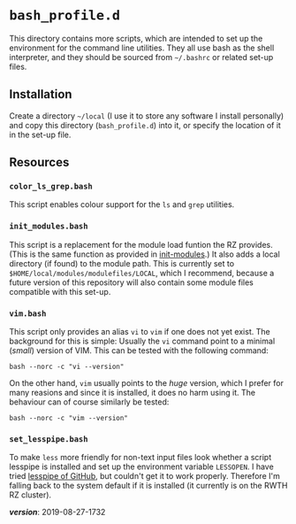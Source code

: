 # `bash_profile.d`

This directory contains more scripts, which are intended to 
set up the environment for the command line utilities.
They all use bash as the  shell interpreter,
and they should be sourced from `~/.bashrc` or related set-up files.

## Installation

Create a directory `~/local` (I use it to store any software I install personally)
and copy this directory (`bash_profile.d`) into it, or specify the location of it 
in the set-up file.

## Resources

### `color_ls_grep.bash`

This script enables colour support for the `ls` and `grep` utilities.

### `init_modules.bash`

This script is a replacement for the module load funtion the RZ provides.
(This is the same function as provided in [init-modules](../../init-modules).)
It also adds a local directory (if found) to the module path.
This is currently set to `$HOME/local/modules/modulefiles/LOCAL`,
which I recommend, because a future version of this repository will
also contain some module files compatible with this set-up.

### `vim.bash`

This script only provides an alias `vi` to `vim` if one does not yet exist.
The background for this is simple: 
Usually the `vi` command point to a minimal (*small*) version of VIM.
This can be tested with the following command:
```
bash --norc -c "vi --version"
```
On the other hand, `vim` usually points to the *huge* version, 
which I prefer for many reasions and since it is installed, it does no harm using it.
The behaviour can of course similarly be tested:
```
bash --norc -c "vim --version"
```

### `set_lesspipe.bash`

To make `less` more friendly for non-text input files look
whether a script lesspipe is installed and set up the environment variable `LESSOPEN`. 
I have tried [lesspipe of GitHub](https://github.com/wofr06/lesspipe), 
but  couldn't get it to work properly.
Therefore I'm falling back to the system default if it is installed
(it currently is on the RWTH RZ cluster).

___version___: 2019-08-27-1732
